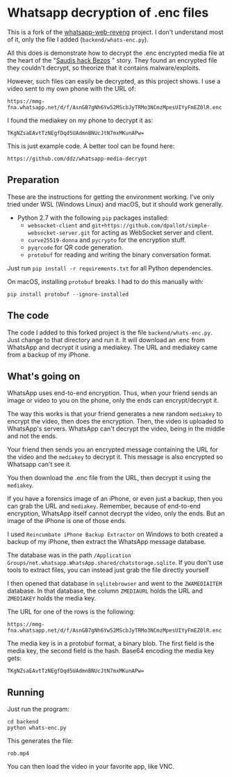

# Whatsapp decryption of .enc files

This is a fork of the [whatsapp-web-reveng](https://github.com/sigalor/whatsapp-web-reveng) project.
I don't understand most of it, only the file I added (`backend/whats-enc.py`).

All this does is demonstrate how to decrypt the .enc encrypted media file at the heart
of the "[Saudis hack Bezos](https://www.ohchr.org/Documents/Issues/Expression/SRsSumexFreedexAnnexes.pdf)	" story. They found an encrypted file they couldn't decrypt,
so theorize that it contains malware/exploits.

However, such files can easily be decrypted, as this project shows. I use a video
sent to my own phone with the URL of:

	https://mmg-fna.whatsapp.net/d/f/AsnGB7gNh6Yw52MScbJyTRMo3NCmzMpesUIYyFmEZ0lR.enc

I found the mediakey on my phone to decrypt it as:

	TKgNZsaEAvtTzNEgfDqd5UAdmnBNUcJtN7mxMKunAPw=

This is just example code. A better tool can be found here:

	https://github.com/ddz/whatsapp-media-decrypt


## Preparation

These are the instructions for getting the environment working. I've only tried under WSL
(Windows Linux) and macOS, but it should work generally.

- Python 2.7 with the following `pip` packages installed:
  - `websocket-client` and `git+https://github.com/dpallot/simple-websocket-server.git` for acting as WebSocket server and client.
  - `curve25519-donna` and `pycrypto` for the encryption stuff.
  - `pyqrcode` for QR code generation.
  - `protobuf` for reading and writing the binary conversation format.

Just run `pip install -r requirements.txt` for all Python dependencies.

On macOS, installing `protobuf` breaks. I had to do this manually with:

	pip install protobuf --ignore-installed


## The code

The code I added to this forked project is the file `backend/whats-enc.py`. Just
change to that directory and run it. It will download an .enc from WhatsApp and
decrypt it using a mediakey. The URL and mediakey came from a backup of my iPhone.


## What's going on

WhatsApp uses end-to-end encryption. Thus, when your friend sends an image or video
to you on the phone, only the ends can encrypt/decrypt it.

The way this works is that your friend generates a new random `mediakey` to encrypt
the video, then does the encryption. Then, the video is uploaded to WhatsApp's servers.
WhatsApp can't decrypt the video, being in the middle and not the ends.

Your friend then sends you an encrypted message containing the URL for the video
and the `mediakey` to decrypt it. This message is also encrypted so Whatsapp can't
see it.

You then download the .enc file from the URL, then decrypt it using the `mediakey`.

If you have a forensics image of an iPhone, or even just a backup, then you can
grab the URL and `mediakey`. Remember, because of end-to-end encryption, WhatsApp
itself cannot decrypt the video, only the ends. But an image of the iPhone is
one of those ends.

I used `Reincumbate iPhone Backup Extractor` on Windows to both created a backup
of my iPhone, then extract the WhatsApp message database.

The database was in the path `/Application Groups/net.whatsapp.WhatsApp.shared/chatstorage.sqlite`.
If you don't use tools to extract files, you can instead just grab the file
directly yourself

I then opened that database in `sqlitebrowser` and went to the `ZWAMEDIAITEM` database. In that database,
the column `ZMEDIAURL` holds the URL and `ZMEDIAKEY` holds the media key.

The URL for one of the rows is the following:

	https://mmg-fna.whatsapp.net/d/f/AsnGB7gNh6Yw52MScbJyTRMo3NCmzMpesUIYyFmEZ0lR.enc

The media key is in a protobuf format, a binary blob.
The first field is the media key, the second field is the hash. Base64 encoding
the media key gets:

	TKgNZsaEAvtTzNEgfDqd5UAdmnBNUcJtN7mxMKunAPw=

## Running

Just run the program:

	cd backend
	python whats-enc.py

This generates the file:

	rob.mp4

You can then load the video in your favorite app, like VNC.

